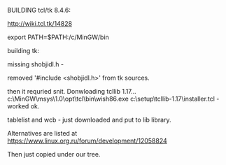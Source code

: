 
BUILDING tcl/tk 8.4.6:

http://wiki.tcl.tk/14828

export PATH=$PATH:/c/MinGW/bin

building tk: 

missing shobjidl.h - 

removed '#include <shobjidl.h>' from tk sources. 

then it requried snit. Donwloading tcllib 1.17...
c:\MinGW\msys\1.0\opt\tcl\bin\wish86.exe c:\setup\tcllib-1.17\installer.tcl - worked ok. 

tablelist and wcb - just downloaded and put to lib library. 


Alternatives are listed at https://www.linux.org.ru/forum/development/12058824


Then just copied under our tree.